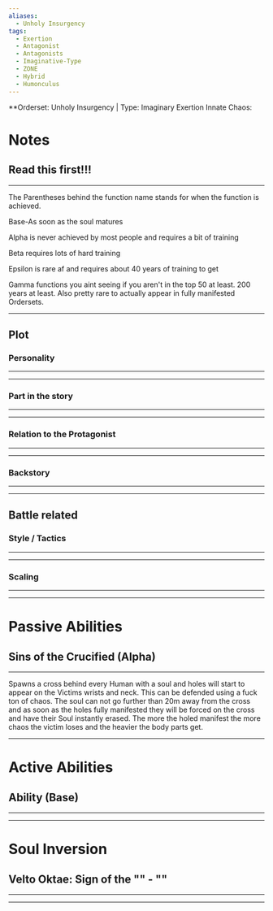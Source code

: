 ```yaml
---
aliases:
  - Unholy Insurgency
tags:
  - Exertion
  - Antagonist
  - Antagonists
  - Imaginative-Type
  - ZONE
  - Hybrid
  - Humonculus
---
```

**Orderset: Unholy Insurgency  | Type: Imaginary Exertion
Innate Chaos: 

# Notes
## Read this first!!!
___
The Parentheses behind the function name stands for when the function is achieved.

Base-As soon as the soul matures

Alpha is never achieved by most people and requires a bit of training 

Beta requires lots of hard training

Epsilon is rare af and requires about 40 years of training to get

Gamma functions you aint seeing if you aren't in the top 50 at least. 200 years at least. Also pretty rare to actually appear in fully manifested Ordersets.
___
## Plot
### Personality
___

___
### Part in the story
___

___
### Relation to the Protagonist
___

___
### Backstory
___

___

## Battle related

### Style / Tactics
___

___
### Scaling 
___

___


# Passive Abilities
## Sins of the Crucified (Alpha)
___
Spawns a cross behind every Human with a soul and holes will start to appear on the Victims wrists and neck. This can be defended using a fuck ton of chaos. 
The soul can not go further than 20m away from the cross and as soon as the holes fully manifested they will be forced on the cross and have their Soul instantly erased.
The more the holed manifest the more chaos the victim loses and the heavier the body parts get.
___


# Active Abilities
## Ability (Base)
___

___

# Soul Inversion
##  Velto Oktae: Sign of the "" - ""
___

___
